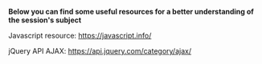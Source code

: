 **Below you can find some useful resources for a better understanding of the session's subject**

Javascript resource: https://javascript.info/

jQuery API AJAX: https://api.jquery.com/category/ajax/